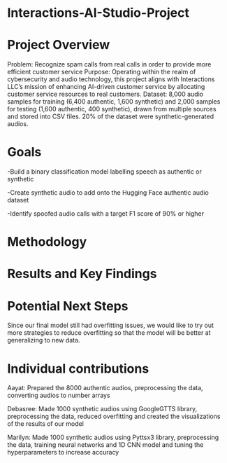 # Interactions-AI-Studio-Project

# Project Overview 
Problem: Recognize spam calls from real calls in order to provide more efficient customer service
Purpose: Operating within the realm of cybersecurity and audio technology, this project aligns with Interactions LLC’s mission of enhancing AI-driven customer service by allocating customer service resources to real customers.
Dataset: 8,000 audio samples for training (6,400 authentic, 1,600 synthetic) and 2,000 samples for testing (1,600 authentic, 400 synthetic), drawn from multiple sources and stored into CSV files. 20% of the dataset were synthetic-generated audios.

# Goals
-Build a binary classification model labelling speech as authentic or synthetic 

-Create synthetic audio to add onto the Hugging Face authentic audio dataset

-Identify spoofed audio calls with a target F1 score of 90% or higher

# Methodology

# Results and Key Findings

# Potential Next Steps
Since our final model still had overfitting issues, we would like to try out more strategies to reduce overfitting so that the model will be better at generalizing to new data. 

# Individual contributions
Aayat: Prepared the 8000 authentic audios, preprocessing the data, converting audios to number arrays 

Debasree: Made 1000 synthetic audios using GoogleGTTS library, preprocessing the data, reduced overfitting and created the visualizations of the results of our model

Marilyn: Made 1000 synthetic audios using Pyttsx3 library, preprocessing the data, training neural networks and 1D CNN model and tuning the hyperparameters to increase accuracy
